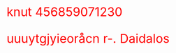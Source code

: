 knut 456859071230

uuuytgjyieoråcn r-.
Daidalos


<style>
	p {
		font-size: 2em;
		color: red;
	}

	:global(main.a-knot) {
		min-height: 100vh;
	}
</style>
